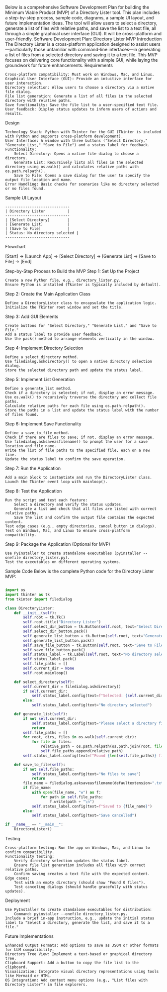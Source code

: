 Below is a comprehensive Software Development Plan for building the Minimum Viable Product (MVP) of a Directory Lister tool. This plan includes a step-by-step process, sample code, diagrams, a sample UI layout, and future implementation ideas. The tool will allow users to select a directory, generate a list of files with relative paths, and save the list to a text file, all through a simple graphical user interface (GUI). It will be cross-platform and user-friendly.
Software Development Plan: Directory Lister MVP
Introduction
The Directory Lister is a cross-platform application designed to assist users—particularly those unfamiliar with command-line interfaces—in generating a list of files from a selected directory and saving it to a text file. This MVP focuses on delivering core functionality with a simple GUI, while laying the groundwork for future enhancements.
Requirements

    Cross-platform compatibility: Must work on Windows, Mac, and Linux.
    Graphical User Interface (GUI): Provide an intuitive interface for user interaction.
    Directory selection: Allow users to choose a directory via a native file dialog.
    File list generation: Generate a list of all files in the selected directory with relative paths.
    Save functionality: Save the file list to a user-specified text file.
    User feedback: Display status updates to inform users of actions and results.

Design

    Technology Stack: Python with Tkinter for the GUI (Tkinter is included with Python and supports cross-platform development).
    User Interface: A window with three buttons ("Select Directory," "Generate List," "Save to File") and a status label for feedback.
    Functionality:
        Select Directory: Opens a native file dialog to choose a directory.
        Generate List: Recursively lists all files in the selected directory using os.walk() and calculates relative paths with os.path.relpath().
        Save to File: Opens a save dialog for the user to specify the output file location and name.
    Error Handling: Basic checks for scenarios like no directory selected or no files found.

Sample UI Layout

```
-----------------------------
| Directory Lister          |
-----------------------------
| [Select Directory]        |
| [Generate List]           |
| [Save to File]            |
| Status: No directory selected |
-----------------------------
```

Flowchart

[Start] -> [Launch App] -> [Select Directory] -> [Generate List] -> [Save to File] -> [End]

Step-by-Step Process to Build the MVP
Step 1: Set Up the Project

    Create a new Python file, e.g., directory_lister.py.
    Ensure Python is installed (Tkinter is typically included by default).

Step 2: Create the Main Application Class

    Define a DirectoryLister class to encapsulate the application logic.
    Initialize the Tkinter root window and set the title.

Step 3: Add GUI Elements

    Create buttons for "Select Directory," "Generate List," and "Save to File."
    Add a status label to provide user feedback.
    Use the pack() method to arrange elements vertically in the window.

Step 4: Implement Directory Selection

    Define a select_directory method.
    Use filedialog.askdirectory() to open a native directory selection dialog.
    Store the selected directory path and update the status label.

Step 5: Implement List Generation

    Define a generate_list method.
    Check if a directory is selected; if not, display an error message.
    Use os.walk() to recursively traverse the directory and collect file paths.
    Calculate relative paths for each file using os.path.relpath().
    Store the paths in a list and update the status label with the number of files found.

Step 6: Implement Save Functionality

    Define a save_to_file method.
    Check if there are files to save; if not, display an error message.
    Use filedialog.asksaveasfilename() to prompt the user for a save location and file name.
    Write the list of file paths to the specified file, each on a new line.
    Update the status label to confirm the save operation.

Step 7: Run the Application

    Add a main block to instantiate and run the DirectoryLister class.
    Launch the Tkinter event loop with mainloop().

Step 8: Test the Application

    Run the script and test each feature:
        Select a directory and verify the status updates.
        Generate a list and check that all files are listed with correct relative paths.
        Save the list and confirm the output file contains the expected content.
    Test edge cases (e.g., empty directories, cancel button in dialogs).
    Test on Windows, Mac, and Linux to ensure cross-platform compatibility.

Step 9: Package the Application (Optional for MVP)

    Use PyInstaller to create standalone executables (pyinstaller --onefile directory_lister.py).
    Test the executables on different operating systems.

Sample Code
Below is the complete Python code for the Directory Lister MVP:

```python

import os
import tkinter as tk
from tkinter import filedialog

class DirectoryLister:
    def __init__(self):
        self.root = tk.Tk()
        self.root.title("Directory Lister")
        self.select_dir_button = tk.Button(self.root, text="Select Directory", command=self.select_directory)
        self.select_dir_button.pack()
        self.generate_list_button = tk.Button(self.root, text="Generate List", command=self.generate_list)
        self.generate_list_button.pack()
        self.save_file_button = tk.Button(self.root, text="Save to File", command=self.save_to_file)
        self.save_file_button.pack()
        self.status_label = tk.Label(self.root, text="No directory selected")
        self.status_label.pack()
        self.file_paths = []
        self.current_dir = None
        self.root.mainloop()

    def select_directory(self):
        self.current_dir = filedialog.askdirectory()
        if self.current_dir:
            self.status_label.config(text=f"Selected: {self.current_dir}")
        else:
            self.status_label.config(text="No directory selected")

    def generate_list(self):
        if not self.current_dir:
            self.status_label.config(text="Please select a directory first")
            return
        self.file_paths = []
        for root, dirs, files in os.walk(self.current_dir):
            for file in files:
                relative_path = os.path.relpath(os.path.join(root, file), self.current_dir)
                self.file_paths.append(relative_path)
        self.status_label.config(text=f"Found {len(self.file_paths)} files")

    def save_to_file(self):
        if not self.file_paths:
            self.status_label.config(text="No files to save")
            return
        file_name = filedialog.asksaveasfilename(defaultextension=".txt")
        if file_name:
            with open(file_name, "w") as f:
                for path in self.file_paths:
                    f.write(path + "\n")
            self.status_label.config(text=f"Saved to {file_name}")
        else:
            self.status_label.config(text="Save cancelled")

if __name__ == "__main__":
    DirectoryLister()
```

Testing

    Cross-platform testing: Run the app on Windows, Mac, and Linux to confirm compatibility.
    Functionality testing:
        Verify directory selection updates the status label.
        Ensure file list generation includes all files with correct relative paths.
        Confirm saving creates a text file with the expected content.
    Edge cases:
        Test with an empty directory (should show "Found 0 files").
        Test canceling dialogs (should handle gracefully with status updates).

Deployment

    Use PyInstaller to create standalone executables for distribution:
        Command: pyinstaller --onefile directory_lister.py.
    Include a brief in-app instruction, e.g., update the initial status label to "Select a directory, generate the list, and save it to a file."

Future Implementations

    Enhanced Output Formats: Add options to save as JSON or other formats for LLM compatibility.
    Directory Tree View: Implement a text-based or graphical directory tree.
    Clipboard Support: Add a button to copy the file list to the clipboard.
    Visualization: Integrate visual directory representations using tools like Mermaid or HTML.
    OS Integration: Add context menu options (e.g., "List files with Directory Lister") in file explorers.
